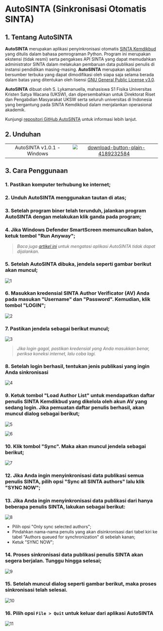 # AutoSINTA (Sinkronisasi Otomatis SINTA)

## 1. Tentang AutoSINTA

**AutoSINTA** merupakan aplikasi penyinkronisasi otomatis [SINTA Kemdikbud](https://sinta.kemdikbud.go.id) yang ditulis dalam bahasa pemrograman Python. Program ini merupakan ekstensi (tidak resmi) serta pengakses API SINTA yang dapat memudahkan administrator SINTA dalam melakukan pembaruan data publikasi penulis di instansi pendidikan masing-masing. **AutoSINTA** merupakan aplikasi bersumber terbuka yang dapat dimodifikasi oleh siapa saja selama berada dalam batas yang ditentukan oleh lisensi [GNU General Public License v3.0](https://choosealicense.com/licenses/gpl-3.0).

**AutoSINTA** dibuat oleh S. Lykamanuella, mahasiswa S1 Fisika Universitas Kristen Satya Wacana (UKSW), dan dipersembahkan untuk Direktorat Riset dan Pengabdian Masyarakat UKSW serta seluruh universitas di Indonesia yang bergantung pada SINTA Kemdikbud dalam menjalankan operasional akademik.

Kunjungi [repositori GitHub AutoSINTA](https://github.com/groaking/autosinta) untuk informasi lebih lanjut.

## 2. Unduhan

|||
|:-:|:-:|
|AutoSINTA v1.0.1 - Windows|[![download-button-plain-4189232584](https://github.com/groaking/groaking.github.io/assets/93555329/75d6c556-1c72-47e2-bfe9-095bafb66238)](https://github.com/groaking/autosinta/releases/download/v1.0.1/autosinta-v1.0.1-pyinstaller-windows.exe)|

## 3. Cara Penggunaan

### 1. Pastikan komputer terhubung ke internet;

### 2. Unduh **AutoSINTA** menggunakan tautan di atas;

### 3. Setelah program biner telah terunduh, jalankan program **AutoSINTA** dengan melakukan klik ganda pada program;

### 4. Jika Windows Defender SmartScreen memunculkan balon, ketuk tombol "Run Anyway";

> *Baca juga [artikel ini](https://www.addictivetips.com/windows-tips/fix-no-run-anyway-option-on-smartscreen-windows-10) untuk mengatasi aplikasi AutoSINTA tidak dapat dijalankan.*

### 5. Setelah **AutoSINTA** dibuka, jendela seperti gambar berikut akan muncul;

![1](https://github.com/groaking/groaking.github.io/assets/93555329/d151b083-5745-4c62-8165-c4b1376a1f71)

### 6. Masukkan kredensial SINTA Author Verificator (AV) Anda pada masukan "Username" dan "Password". Kemudian, klik tombol "LOGIN";

![2](https://github.com/groaking/groaking.github.io/assets/93555329/b2764d89-36d9-4288-813d-f847449364c5)

### 7. Pastikan jendela sebagai berikut muncul;

![3](https://github.com/groaking/groaking.github.io/assets/93555329/5c9aa858-6a5c-4d05-b2b1-30b6a14f8f19)

> *Jika login gagal, pastikan kredensial yang Anda masukkan benar, periksa koneksi internet, lalu coba lagi.*

### 8. Setelah login berhasil, tentukan jenis publikasi yang ingin Anda sinkronisasi

![4](https://github.com/groaking/groaking.github.io/assets/93555329/36cccf57-4e63-40b8-9916-a8f59b4f8db2)

### 9. Ketuk tombol "Load Author List" untuk mendapatkan daftar penulis SINTA Kemdikbud yang dikelola oleh akun AV yang sedang login. Jika pemuatan daftar penulis berhasil, akan muncul dialog sebagai berikut;

![5](https://github.com/groaking/groaking.github.io/assets/93555329/f3375aa5-d148-4440-b626-4dcf8d20a986)

![6](https://github.com/groaking/groaking.github.io/assets/93555329/9d88e503-c706-4e1e-9e3a-a5c44d94937c)

### 10. Klik tombol "Sync". Maka akan muncul jendela sebagai berikut;

![7](https://github.com/groaking/groaking.github.io/assets/93555329/1dd29eff-56e6-4f3c-877e-769978e4bfe9)

### 12. Jika Anda ingin menyinkronisasi data publikasi semua penulis SINTA, pilih opsi "Sync all SINTA authors" lalu klik "SYNC NOW";

### 13. Jika Anda ingin menyinkronisasi data publikasi dari hanya beberapa penulis SINTA, lakukan sebagai berikut:

![8](https://github.com/groaking/groaking.github.io/assets/93555329/c4b1dac5-962e-4ab2-98ea-9b4f6341e035)

- Pilih opsi "Only sync selected authors";
- Pindahkan nama-nama penulis yang akan disinkronisasi dari tabel kiri ke tabel "Authors queued for synchronization" di sebelah kanan;
- Ketuk "SYNC NOW";

### 14. Proses sinkronisasi data publikasi penulis SINTA akan segera berjalan. Tunggu hingga selesai;

![9](https://github.com/groaking/groaking.github.io/assets/93555329/1bb42ff9-38ab-4e33-b86e-c54011899afc)

### 15. Setelah muncul dialog seperti gambar berikut, maka proses sinkronisasi telah selesai.

![10](https://github.com/groaking/groaking.github.io/assets/93555329/a82f9451-65a3-4eae-b5e7-23667bc0e453)

### 16. Pilih opsi `File > Quit` untuk keluar dari aplikasi AutoSINTA

![11](https://github.com/groaking/groaking.github.io/assets/93555329/0180b3d9-445c-4397-add0-346df8561cdd)
